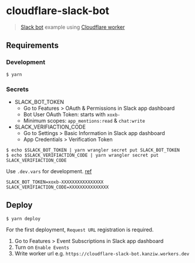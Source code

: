 # cloudflare-slack-bot

> [Slack bot](https://api.slack.com/bot-users) example using [Cloudflare worker](https://workers.cloudflare.com/)


## Requirements

### Development

```shell
$ yarn
```

### Secrets
- SLACK_BOT_TOKEN
    - Go to Features > OAuth & Permissions in Slack app dashboard
    - Bot User OAuth Token: starts with `xoxb-`
    - Minimum scopes: `app_mentions:read` & `chat:write`
- SLACK_VERIFIACTION_CODE
    - Go to Settings > Basic Information in Slack app dashboard
    - App Credentials > Verification Token

```shell
$ echo $SLACK_BOT_TOKEN | yarn wrangler secret put SLACK_BOT_TOKEN
$ echo $SLACK_VERIFIACTION_CODE | yarn wrangler secret put SLACK_VERIFIACTION_CODE
```

Use `.dev.vars` for development. [ref](https://developers.cloudflare.com/workers/platform/environment-variables/#secrets-in-development)
```
SLACK_BOT_TOKEN=xoxb-XXXXXXXXXXXXXXXX
SLACK_VERIFIACTION_CODE=XXXXXXXXXXXXXXX
```

## Deploy

```shell
$ yarn deploy
```

For the first deployment, `Request URL` registration is required.

1. Go to Features > Event Subscriptions in Slack app dashboard
2. Turn on `Enable Events`
3. Write worker url e.g. `https://cloudflare-slack-bot.kanziw.workers.dev`
